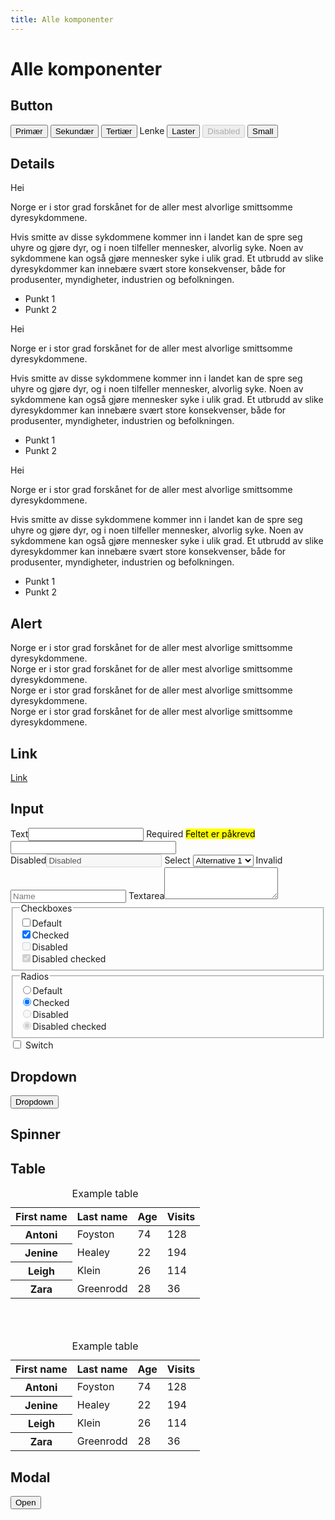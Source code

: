 ```yaml
---
title: Alle komponenter
---
```


# Alle komponenter

## Button

<Story layout="grid">
  <button class="button">Primær</button>
  <button class="button" data-variant="secondary">Sekundær</button>
  <button class="button" data-variant="tertiary">Tertiær</button>
  <a class="button">Lenke</a>
  <button class="button" aria-busy="true">Laster</button>
  <button class="button" disabled>Disabled</button>
  <button class="button" data-size="sm">Small</button>
</Story>

## Details
<Story layout="padded">
<u-details class="details">
  <u-summary>Hei</u-summary>
  <p>Norge er i stor grad forskånet for de aller mest alvorlige smittsomme dyresykdommene.</p>
  <p>Hvis smitte av disse sykdommene kommer inn i landet kan de spre seg uhyre og gjøre dyr, og i noen tilfeller mennesker, alvorlig syke. Noen av sykdommene kan også gjøre mennesker syke i ulik grad. Et utbrudd av slike dyresykdommer kan innebære svært store konsekvenser, både for produsenter, myndigheter, industrien og befolkningen.</p>
  <ul>
    <li>Punkt 1</li>
    <li>Punkt 2</li>
  </ul>
</u-details>
<u-details class="details">
  <u-summary>Hei</u-summary>
  <p>Norge er i stor grad forskånet for de aller mest alvorlige smittsomme dyresykdommene.</p>
  <p>Hvis smitte av disse sykdommene kommer inn i landet kan de spre seg uhyre og gjøre dyr, og i noen tilfeller mennesker, alvorlig syke. Noen av sykdommene kan også gjøre mennesker syke i ulik grad. Et utbrudd av slike dyresykdommer kan innebære svært store konsekvenser, både for produsenter, myndigheter, industrien og befolkningen.</p>
  <ul>
    <li>Punkt 1</li>
    <li>Punkt 2</li>
  </ul>
</u-details>
<u-details class="details">
  <u-summary>Hei</u-summary>
  <p>Norge er i stor grad forskånet for de aller mest alvorlige smittsomme dyresykdommene.</p>
  <p>Hvis smitte av disse sykdommene kommer inn i landet kan de spre seg uhyre og gjøre dyr, og i noen tilfeller mennesker, alvorlig syke. Noen av sykdommene kan også gjøre mennesker syke i ulik grad. Et utbrudd av slike dyresykdommer kan innebære svært store konsekvenser, både for produsenter, myndigheter, industrien og befolkningen.</p>
  <ul>
    <li>Punkt 1</li>
    <li>Punkt 2</li>
  </ul>
</u-details>
</Story>

## Alert
<Story layout="grid" aspect="4/3">
<div class="alert">
  Norge er i stor grad forskånet for de aller mest alvorlige smittsomme dyresykdommene.
</div>
<div class="alert" data-severity="success">
  Norge er i stor grad forskånet for de aller mest alvorlige smittsomme dyresykdommene.
</div>
<div class="alert" data-severity="warning">
  Norge er i stor grad forskånet for de aller mest alvorlige smittsomme dyresykdommene.
</div>
<div class="alert" data-severity="error">
  Norge er i stor grad forskånet for de aller mest alvorlige smittsomme dyresykdommene.
</div>
</Story>


## Link
<Story layout="center">
<a href="#">Link</a>
</Story>


## Input
<Story layout="padded" aspect="9 / 16">
<label>Text<input type="text" class="input" /></label>
<label>
  Required <mark>Feltet er påkrevd</mark>
  <br><input class="input" type="text" size="30" required />
</label>
<br>
<label>Disabled<input type="text" class="input" disabled value="Disabled" /></label>
<label>
  Select
  <select class="input">
    <option>Alternative 1</option>
    <option>Alternative 2</option>
    <option>Alternative 3</option>
    <option>Alternative 4</option>
  </select>
</label>
<label>Invalid
  <input type="text" class="input" placeholder="Name" aria-invalid="true" />
</label>
<label>Textarea<textarea rows="3" class="input"></textarea></label>
<fieldset class="fieldset">
  <legend>Checkboxes</legend>
  <label><input type="checkbox" class="input" />Default</label>
  <br><label><input type="checkbox" class="input" checked />Checked</label>
  <br><label><input type="checkbox" class="input" disabled />Disabled</label>
  <br><label><input type="checkbox" class="input" disabled checked />Disabled checked</label>
</fieldset>
<fieldset class="fieldset">
  <legend>Radios</legend>
  <label><input type="radio" class="input" name="radios-2" />Default</label>
  <br><label><input type="radio" class="input" name="radios-2" checked />Checked</label>
  <br><label><input type="radio" class="input" disabled />Disabled</label>
  <br><label><input type="radio" class="input" disabled checked />Disabled checked</label>
</fieldset>
<label><input type="checkbox" class="input" switch /> Switch</label>
</Story>


## Dropdown
<Story layout="padded">
<button class="button" popovertarget="my-dropdown">Dropdown</button>
<mt-floating class="dropdown" popover id="my-dropdown">
  Hei
</mt-floating>
</Story>


## Spinner
<Story layout="center">
<span class="spinner" aria-label="Laster..."></span>
</Story>


## Table
<Story layout="padded" aspect="9 / 16">
<mt-table>
  <table class="table">
    <caption>Example table</caption>
    <thead>
      <tr><th>First name</th><th>Last name</th><th data-numeric>Age</th><th data-numeric>Visits</th></tr>
    </thead>
    <tbody>
      <tr><th scope="row">Antoni</th><td>Foyston</td><td data-numeric>74</td><td data-numeric>128</td></tr>
      <tr><th scope="row">Jenine</th><td>Healey</td><td data-numeric>22</td><td data-numeric>194</td></tr>
      <tr><th scope="row">Leigh</th><td>Klein</td><td data-numeric>26</td><td data-numeric>114</td></tr>
      <tr><th scope="row">Zara</th><td>Greenrodd</td><td data-numeric>28</td><td data-numeric>36</td></tr>
    </tbody>
  </table>
</mt-table>
<br>
<br>
<mt-table>
   <table class="table" data-variant="zebra">
    <caption>Example table</caption>
    <thead>
      <tr><th>First name</th><th>Last name</th><th data-numeric>Age</th><th data-numeric>Visits</th></tr>
    </thead>
    <tbody>
      <tr><th scope="row">Antoni</th><td>Foyston</td><td data-numeric>74</td><td data-numeric>128</td></tr>
      <tr><th scope="row">Jenine</th><td>Healey</td><td data-numeric>22</td><td data-numeric>194</td></tr>
      <tr><th scope="row">Leigh</th><td>Klein</td><td data-numeric>26</td><td data-numeric>114</td></tr>
      <tr><th scope="row">Zara</th><td>Greenrodd</td><td data-numeric>28</td><td data-numeric>36</td></tr>
    </tbody>
  </table>
</mt-table>
</Story>


## Modal
<Story layout="padded">
<button class="button" onclick="document.getElementById('mt-modal').showModal()">Open</button>
<dialog class="modal" id="mt-modal">
  <form method="dialog">
    <button aria-label="Lukk"></button>
  </form>
  Modal
</dialog>
</Story>